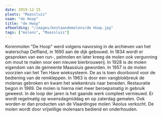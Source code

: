 ```yaml
---
date: 2019-12-15
plaats: "Maassluis"
naam: "de Hoop"
title: "de Hoop"
afbeelding: "/images/bestaandemolens/de Hoop.jpg"
tags: ["molens", "Maassluis"]
---
```

Korenmolen  "De Hoop"  werd volgens navorsing in de archieven van het
waterschap Delfland, in 1690 aan de dijk gebouwd. In 1834 wordt er
gesproken van een run-, pelmolen en later kreeg de molen ook vergunning
om mout te malen voor een nieuwe bierbrouwerij. In 1928 is de molen
eigendom van de gemeente Maassluis geworden. In 1957 is de molen
voorzien van het Ten Have wieksysteem. De as is toen doorboord voor de
bediening van de remkleppen. In 1963 is door een vangblokbreuk de
molenas gebroken en kwam het wiekenkruis naar beneden. Restauratie begon
in 1969. De molen is hierna niet meer beroepsmatig in gebruik geweest.
In de loop der jaren is het gaande werk compleet vernieuwd. Er wordt
regelmatig op woensdagmiddag en op zaterdag gemalen. Ook worden er dan
producten van de Vlaardingse molen 'Aeolus verkocht. De molen wordt door
vrijwillige molenaars bediend en onderhouden.
